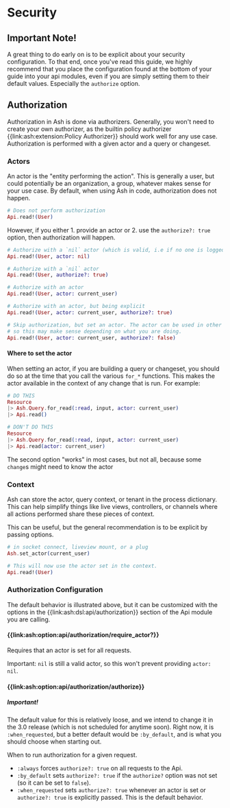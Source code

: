 # Security

## Important Note!

A great thing to do early on is to be explicit about your security configuration. To that end, once you've read this guide, we highly recommend that you place the configuration found at the bottom of your guide into your api modules, even if you are simply setting them to their default values. Especially the `authorize` option.

## Authorization

Authorization in Ash is done via authorizers. Generally, you won't need to create your own  authorizer, as the builtin policy authorizer {{link:ash:extension:Policy Authorizer}} should work well for any use case. Authorization is performed with a given actor and a query or changeset.

### Actors

An actor is the "entity performing the action". This is generally a user, but could potentially be an organization, a group, whatever makes sense for your use case. By default, when using Ash in code, authorization does not happen.

```elixir
# Does not perform authorization
Api.read!(User)
```

However, if you either 1. provide an actor or 2. use the `authorize?: true` option, then authorization will happen.

```elixir
# Authorize with a `nil` actor (which is valid, i.e if no one is logged in and they are trying to list users)
Api.read!(User, actor: nil)

# Authorize with a `nil` actor
Api.read!(User, authorize?: true)

# Authorize with an actor
Api.read!(User, actor: current_user)

# Authorize with an actor, but being explicit
Api.read!(User, actor: current_user, authorize?: true)

# Skip authorization, but set an actor. The actor can be used in other things than authorization
# so this may make sense depending on what you are doing.
Api.read!(User, actor: current_user, authorize?: false)
```

#### Where to set the actor

When setting an actor, if you are building a query or changeset, you should do so at the time that you call the various `for_*` functions. This makes the actor available in the context of any change that is run. For example:

```elixir
# DO THIS
Resource
|> Ash.Query.for_read(:read, input, actor: current_user)
|> Api.read()

# DON'T DO THIS
Resource
|> Ash.Query.for_read(:read, input, actor: current_user)
|> Api.read(actor: current_user)
```

The second option "works" in most cases, but not all, because some `change`s might need to know the actor

### Context

Ash can store the actor, query context, or tenant in the process dictionary. This can help simplify things like live views, controllers, or channels where all actions performed share these pieces of context.

This can be useful, but the general recommendation is to be explicit by passing options.

```elixir
# in socket connect, liveview mount, or a plug
Ash.set_actor(current_user)

# This will now use the actor set in the context.
Api.read!(User)
```

### Authorization Configuration

The default behavior is illustrated above, but it can be customized with the options in the {{link:ash:dsl:api/authorization}} section of the Api module you are calling.

#### {{link:ash:option:api/authorization/require_actor?}}

Requires that an actor is set for all requests.

Important: `nil` is still a valid actor, so this won't prevent providing `actor: nil`.


#### {{link:ash:option:api/authorization/authorize}}

##### Important!

The default value for this is relatively loose, and we intend to change it in the 3.0 release (which is not scheduled for anytime soon). Right now, it is `:when_requested`, but a better default would be `:by_default`, and is what you should choose when starting out. 

When to run authorization for a given request.

- `:always` forces `authorize?: true` on all requests to the Api. 
- `:by_default` sets `authorize?: true` if the `authorize?` option was not set (so it can be set to `false`).
- `:when_requested` sets `authorize?: true` whenever an actor is set or `authorize?: true` is explicitly passed. This is the default behavior.